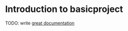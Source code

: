 # Introduction to basicproject

TODO: write [great documentation](http://jacobian.org/writing/what-to-write/)
